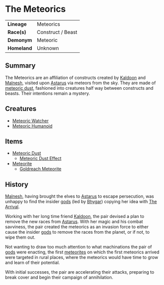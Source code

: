 # The Meteorics

|||
| --- | --- |
| **Lineage** | Meteorics | lineage.1
| **Race(s)** | Construct / Beast |
| **Demonym** | Meteoric |
| **Homeland** | Unknown |

## Summary

The Meteorics are an affiliation of constructs created by [Kaldoon](../gods/deities/kaldoon.md) and [Malnesh](../gods/deities/malnesh.md), visited upon [Astarus](../planes/astarus.md) via meteors from the sky. They are made of [meteoric dust](../items/meteoric/meteoric-dust.md), fashioned into creatures half way between constructs and beasts. Their intentions remain a mystery.

## Creatures

- [Meteoric Watcher](../creatures/meteoric-watcher.md)
- [Meteoric Humanoid](../creatures/meteoric-humanoid.md)

## Items

- [Meteoric Dust](../items/meteoric/meteoric-dust.md)
  - [Meteoric Dust Effect](../items/meteoric/meteoric-dust-effect.md)
- [Meteorite](../items/meteoric/meteorite.md)
  - [Goldreach Meteorite](../items/meteoric/meteorites/goldreach-meteorite.md)

## History

[Malnesh](../gods/deities/malnesh.md), having brought the elves to [Astarus](../planes/astarus.md) to escape persecution, was unhappy to find the insider [gods](../gods/gods.md) (led by [Bhygar](../gods/deities/bhygar.md)) copying her idea with [The Arrival](../history/events/the-third-coming.md).

Working with her long time friend [Kaldoon](../gods/deities/kaldoon.md), the pair devised a plan to remove the new races from [Astarus](../planes/astarus.md). With her magic and his combat savviness, the pair created the meteorics as an invasion force to either cause the insider [gods](../gods/gods.md) to remove the races from the planet, or if not, to wipe them out.

Not wanting to draw too much attention to what machinations the pair of [gods](../gods/gods.md) were enacting, the first [meteorites](../items/meteoric/meteorite.md) on which the first meteorics arrived were targeted in rural places, where the meteorics would have time to grow and learn of their potential.

With initial successes, the pair are accelerating their attacks, preparing to break cover and begin their campaign of annihilation.
